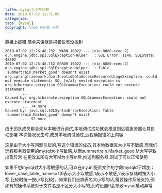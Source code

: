 ```yaml
---
title: mysql大小写问题
date: 2019-07-02 12:31:00
categories: 
tags: [mysql]
copyright: true #新增,开启
---
```


直接上报错,简单来讲就是报错说表没找到
<!--more-->
```
2019-07-02 12:26:48.782  WARN 16022 --- [nio-8080-exec-2] o.h.engine.jdbc.spi.SqlExceptionHelper   : SQL Error: 1146, SQLState: 42S02
2019-07-02 12:26:48.782 ERROR 16022 --- [nio-8080-exec-2] o.h.engine.jdbc.spi.SqlExceptionHelper   : Table 'summertrain.Market_good' doesn't exist
org.springframework.dao.InvalidDataAccessResourceUsageException: could not execute statement; SQL [n/a]; nested exception is org.hibernate.exception.SQLGrammarException: could not execute statement
        ...
Caused by: org.hibernate.exception.SQLGrammarException: could not execute statement
        ... 74 more
Caused by: java.sql.SQLSyntaxErrorException: Table 'summertrain.Market_good' doesn't exist
        ... 92 more

```


由于团队成员都会先从本地进行调试,本地调试成功就会推送到远程服务器让其自动部署
本次情况发生时,成员本地调试通过,远程确报错如上内容

这是由于大小写问题引起的,写这个错误的成员,其本地数据库大小写不敏感,而我们远程服务器使用的mysql大小写敏感,从而summertrain.Market_good,M大写导致出现异常
在更改其所有大写M为小写m后,推送到服务器,测试了可以正常使用

如果不想mysql对大小写敏感的话,可以在my.ini配置文件的字段mysqld下增加：lower_case_table_names=1(0表示大小写敏感,1表示不敏感,2表示存储时按大小写,比较时统一按小写比较)。如果我们设置表名大小写的话,需要操作系统支持,例如有的操作系统对于文件名是不区分大小写的,此时设置0会导致mysql启动异常